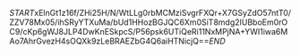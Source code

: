 $START$xElnGt1z16f/ZHi25H/N/WtLLg0rbMCMziSvgrFXQr+X7GSyZdO57ntT0/ZZV78Mx05/ihSRyYTXuMa/bUd1HHozBGJQC6Xm0SiT8mdg2IUBboEm0rOC9/cKp6gWJ8JLP4DwKnESkpcS/P56psk6UTiQeRi11NxMPjNA+YWI1iwa6MAo7AhrGvezH4sOQXk9zLeBRAEZbG4Q6aiHTNicjQ==$END$